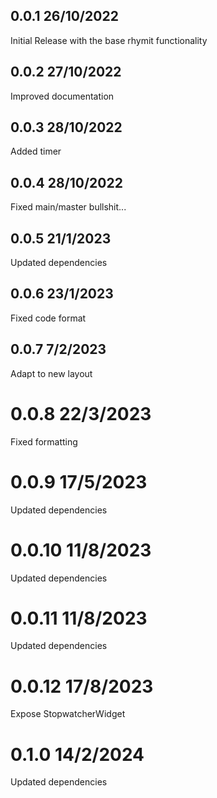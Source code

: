 ## 0.0.1 26/10/2022
Initial Release with the base rhymit functionality

## 0.0.2 27/10/2022
Improved documentation

## 0.0.3 28/10/2022
Added timer

## 0.0.4 28/10/2022
Fixed main/master bullshit...

## 0.0.5 21/1/2023
Updated dependencies

## 0.0.6 23/1/2023
Fixed code format

## 0.0.7 7/2/2023
Adapt to new layout

# 0.0.8 22/3/2023
Fixed formatting

# 0.0.9 17/5/2023
Updated dependencies

# 0.0.10 11/8/2023
Updated dependencies

# 0.0.11 11/8/2023
Updated dependencies

# 0.0.12 17/8/2023
Expose StopwatcherWidget

# 0.1.0 14/2/2024
Updated dependencies